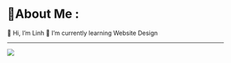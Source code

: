 # 💫About Me :
👋 Hi, I’m Linh
🌱 I’m currently learning Website Design

---
[![](https://visitcount.itsvg.in/api?id=linhlt02&icon=0&color=0)](https://visitcount.itsvg.in)
